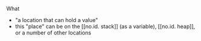 What
- "a location that can hold a value"
- this "place" can be on the [[no.id. stack]] (as a variable), [[no.id. heap]], or a number of other locations
